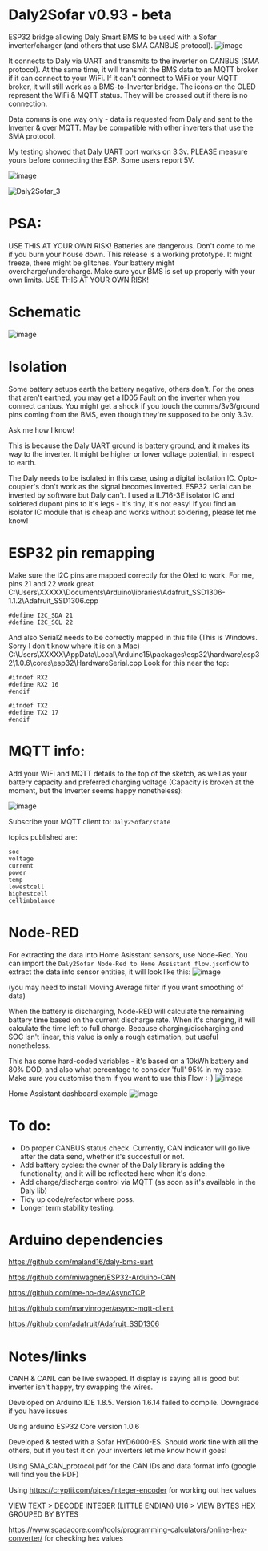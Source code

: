 # Daly2Sofar v0.93 - beta
ESP32 bridge allowing Daly Smart BMS to be used with a Sofar inverter/charger (and others that use SMA CANBUS protocol).
![image](https://user-images.githubusercontent.com/43951291/164516928-52ea70e6-35d5-4c46-9d18-d0e2efe84e6b.png)


It connects to Daly via UART and transmits to the inverter on CANBUS (SMA protocol).
At the same time, it will transmit the BMS data to an MQTT broker if it can connect to your WiFi.
If it can't connect to WiFi or your MQTT broker, it will still work as a BMS-to-Inverter bridge.
The icons on the OLED represent the WiFi & MQTT status. They will be crossed out if there is no connection.

Data comms is one way only - data is requested from Daly and sent to the Inverter & over MQTT.
May be compatible with other inverters that use the SMA protocol.

My testing showed that Daly UART port works on 3.3v. PLEASE measure yours before connecting the ESP. Some users report 5V.

![image](https://user-images.githubusercontent.com/43951291/164516992-e57eed06-884a-4738-b35d-9d546e7b2dab.png)

![Daly2Sofar_3](https://user-images.githubusercontent.com/43951291/164450894-d7f85e7a-e5d1-40e6-8250-39d048bfd524.jpg)



# PSA:
USE THIS AT YOUR OWN RISK!
Batteries are dangerous. Don't come to me if you burn your house down.
This release is a working prototype. It might freeze, there might be glitches. Your battery might overcharge/undercharge. Make sure your BMS is set up properly with your own limits.
USE THIS AT YOUR OWN RISK!

# Schematic
![image](https://user-images.githubusercontent.com/43951291/164475730-a8ae568a-6bad-427c-bce5-01f2ea579785.png)


# Isolation
Some battery setups earth the battery negative, others don't.
For the ones that aren't earthed, you may get a ID05 Fault on the inverter when you connect canbus.
You might get a shock if you touch the comms/3v3/ground pins coming from the BMS, even though they're supposed to be only 3.3v.

Ask me how I know!

This is because the Daly UART ground is battery ground, and it makes its way to the inverter.
It might be higher or lower voltage potential, in respect to earth.

The Daly needs to be isolated in this case, using a digital isolation IC.
Opto-coupler's don't work as the signal becomes inverted. ESP32 serial can be inverted by software but Daly can't.
I used a IL716-3E isolator IC and soldered dupont pins to it's legs - it's tiny, it's not easy!
If you find an isolator IC module that is cheap and works without soldering, please let me know!


# ESP32 pin remapping
Make sure the I2C pins are mapped correctly for the Oled to work. For me, pins 21 and 22 work great
C:\Users\XXXXX\Documents\Arduino\libraries\Adafruit_SSD1306-1.1.2\Adafruit_SSD1306.cpp
```
#define I2C_SDA 21
#define I2C_SCL 22
```

And also Serial2 needs to be correctly mapped in this file (This is Windows. Sorry I don't know where it is on a Mac)
C:\Users\XXXXX\AppData\Local\Arduino15\packages\esp32\hardware\esp32\1.0.6\cores\esp32\HardwareSerial.cpp
Look for this near the top:
```
#ifndef RX2
#define RX2 16
#endif

#ifndef TX2
#define TX2 17
#endif
```


# MQTT info:
Add your WiFi and MQTT details to the top of the sketch, as well as your battery capacity and preferred charging voltage (Capacity is broken at the moment, but the Inverter seems happy nonetheless):

![image](https://user-images.githubusercontent.com/43951291/164454052-098721e5-b45f-4cef-878d-7d6928e60f59.png)

Subscribe your MQTT client to:
```Daly2Sofar/state```

topics published are:
```
soc
voltage
current
power
temp
lowestcell
highestcell
cellimbalance
```

# Node-RED
For extracting the data into Home Asisstant sensors, use Node-Red. You can import the ```Daly2Sofar Node-Red to Home Assistant flow.json```flow to extract the data into sensor entities, it will look like this:
![image](https://user-images.githubusercontent.com/43951291/166910404-52b77566-ff52-444a-bd41-08b7f5ddcaa1.png)

(you may need to install Moving Average filter if you want smoothing of data)

When the battery is discharging, Node-RED will calculate the remaining battery time based on the current discharge rate.
When it's charging, it will calculate the time left to full charge.
Because charging/discharging and SOC isn't linear, this value is only a rough estimation, but useful nonetheless.

This has some hard-coded variables - it's based on a 10kWh battery and 80% DOD, and also what percentage to consider 'full' 95% in my case.
Make sure you customise them if you want to use this Flow :-)
![image](https://user-images.githubusercontent.com/43951291/166910615-47297ec8-0477-4fcf-b30d-cc008e25f745.png)

Home Assistant dashboard example
![image](https://user-images.githubusercontent.com/43951291/166925554-19b62b17-ead4-4596-bd9f-38c1d74626e7.png)

# To do:
- Do proper CANBUS status check. Currently, CAN indicator will go live after the data send, whether it's succesfull or not.
- Add battery cycles: the owner of the Daly library is adding the functionality, and it will be reflected here when it's done.
- Add charge/discharge control via MQTT (as soon as it's available in the Daly lib)
- Tidy up code/refactor where poss.
- Longer term stability testing.

# Arduino dependencies

https://github.com/maland16/daly-bms-uart

https://github.com/miwagner/ESP32-Arduino-CAN

https://github.com/me-no-dev/AsyncTCP

https://github.com/marvinroger/async-mqtt-client

https://github.com/adafruit/Adafruit_SSD1306

# Notes/links

CANH & CANL can be live swapped. If display is saying all is good but inverter isn't happy, try swapping the wires.

Developed on Arduino IDE 1.8.5. Version 1.6.14 failed to compile. Downgrade if you have issues

Using arduino ESP32 Core version 1.0.6

Developed & tested with a Sofar HYD6000-ES. Should work fine with all the others, but if you test it on your inverters let me know how it goes!

Using SMA_CAN_protocol.pdf for the CAN IDs and data format info (google will find you the PDF)

Using https://cryptii.com/pipes/integer-encoder for working out hex values

VIEW TEXT > DECODE INTEGER (LITTLE ENDIAN) U16 > VIEW BYTES HEX GROUPED BY BYTES

https://www.scadacore.com/tools/programming-calculators/online-hex-converter/ for checking hex values
